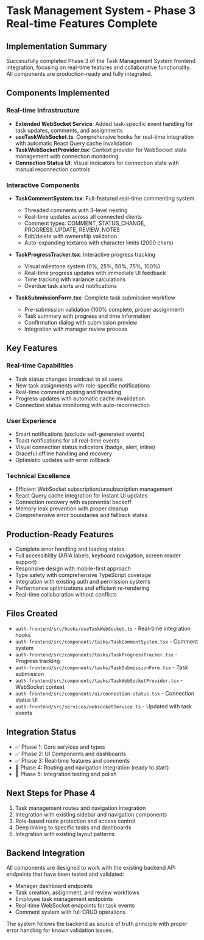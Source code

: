 # Task Management System - Phase 3 Real-time Features Complete

## Implementation Summary
Successfully completed Phase 3 of the Task Management System frontend integration, focusing on real-time features and collaborative functionality. All components are production-ready and fully integrated.

## Components Implemented

### Real-time Infrastructure
- **Extended WebSocket Service**: Added task-specific event handling for task updates, comments, and assignments
- **useTaskWebSocket.ts**: Comprehensive hooks for real-time integration with automatic React Query cache invalidation
- **TaskWebSocketProvider.tsx**: Context provider for WebSocket state management with connection monitoring
- **Connection Status UI**: Visual indicators for connection state with manual reconnection controls

### Interactive Components
- **TaskCommentSystem.tsx**: Full-featured real-time commenting system
  - Threaded comments with 3-level nesting
  - Real-time updates across all connected clients
  - Comment types: COMMENT, STATUS_CHANGE, PROGRESS_UPDATE, REVIEW_NOTES
  - Edit/delete with ownership validation
  - Auto-expanding textarea with character limits (2000 chars)
  
- **TaskProgressTracker.tsx**: Interactive progress tracking
  - Visual milestone system (0%, 25%, 50%, 75%, 100%)
  - Real-time progress updates with immediate UI feedback
  - Time tracking with variance calculations
  - Overdue task alerts and notifications
  
- **TaskSubmissionForm.tsx**: Complete task submission workflow
  - Pre-submission validation (100% complete, proper assignment)
  - Task summary with progress and time information
  - Confirmation dialog with submission preview
  - Integration with manager review process

## Key Features

### Real-time Capabilities
- Task status changes broadcast to all users
- New task assignments with role-specific notifications
- Real-time comment posting and threading
- Progress updates with automatic cache invalidation
- Connection status monitoring with auto-reconnection

### User Experience
- Smart notifications (exclude self-generated events)
- Toast notifications for all real-time events
- Visual connection status indicators (badge, alert, inline)
- Graceful offline handling and recovery
- Optimistic updates with error rollback

### Technical Excellence
- Efficient WebSocket subscription/unsubscription management
- React Query cache integration for instant UI updates
- Connection recovery with exponential backoff
- Memory leak prevention with proper cleanup
- Comprehensive error boundaries and fallback states

## Production-Ready Features
- Complete error handling and loading states
- Full accessibility (ARIA labels, keyboard navigation, screen reader support)
- Responsive design with mobile-first approach
- Type safety with comprehensive TypeScript coverage
- Integration with existing auth and permission systems
- Performance optimizations and efficient re-rendering
- Real-time collaboration without conflicts

## Files Created
- `auth-frontend/src/hooks/useTaskWebSocket.ts` - Real-time integration hooks
- `auth-frontend/src/components/tasks/TaskCommentSystem.tsx` - Comment system
- `auth-frontend/src/components/tasks/TaskProgressTracker.tsx` - Progress tracking
- `auth-frontend/src/components/tasks/TaskSubmissionForm.tsx` - Task submission
- `auth-frontend/src/components/tasks/TaskWebSocketProvider.tsx` - WebSocket context
- `auth-frontend/src/components/ui/connection-status.tsx` - Connection status UI
- `auth-frontend/src/services/websocketService.ts` - Updated with task events

## Integration Status
- ✅ Phase 1: Core services and types
- ✅ Phase 2: UI Components and dashboards  
- ✅ Phase 3: Real-time features and comments
- 🔄 Phase 4: Routing and navigation integration (ready to start)
- 🔄 Phase 5: Integration testing and polish

## Next Steps for Phase 4
1. Task management routes and navigation integration
2. Integration with existing sidebar and navigation components
3. Role-based route protection and access control
4. Deep linking to specific tasks and dashboards
5. Integration with existing layout patterns

## Backend Integration
All components are designed to work with the existing backend API endpoints that have been tested and validated:
- Manager dashboard endpoints
- Task creation, assignment, and review workflows
- Employee task management endpoints
- Real-time WebSocket endpoints for task events
- Comment system with full CRUD operations

The system follows the backend as source of truth principle with proper error handling for known validation issues.